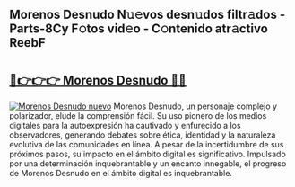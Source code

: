 ## Morenos Desnudo N𝚞𝚎vos desn𝚞dos filtr𝚊dos - Parts-8Cy F𝚘tos vid𝚎o - C𝚘ntenido atr𝚊ctivo ReebF

# <h2><a href="http://mbbj44k.tromn.icu/?c=Morenos+Desnudo">🔗👉👉👉 Morenos Desnudo 🔗🔗</a></h2>

[![Morenos Desnudo nuevo](https://i.imgur.com/pEAQMta.gif)](http://mbbj44k.tromn.icu/?c=Morenos+Desnudo)
Morenos Desnudo, un personaje complejo y polarizador, elude la comprensión fácil. Su uso pionero de los medios digitales para la autoexpresión ha cautivado y enfurecido a los observadores, generando debates sobre ética, identidad y la naturaleza evolutiva de las comunidades en línea. A pesar de la incertidumbre de sus próximos pasos, su impacto en el ámbito digital es significativo. Impulsado por una determinación inquebrantable y un encanto innegable, el progreso de Morenos Desnudo en el ámbito digital es inquebrantable.
